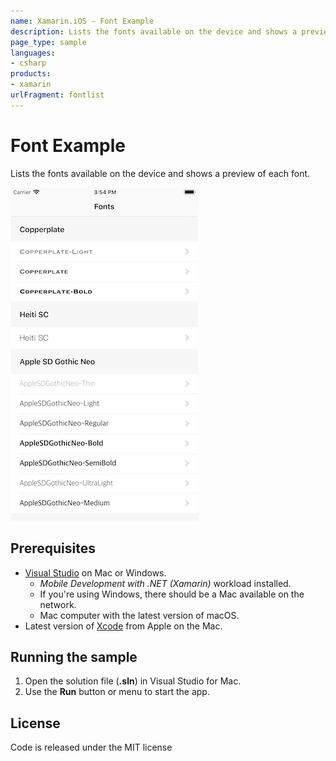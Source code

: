 ```yaml
---
name: Xamarin.iOS - Font Example
description: Lists the fonts available on the device and shows a preview of each font.
page_type: sample
languages:
- csharp
products:
- xamarin
urlFragment: fontlist
---
```

# Font Example

Lists the fonts available on the device and shows a preview of each font.

![Main Screen](Screenshots/screenshot-1.png)

## Prerequisites

- [Visual Studio](https://visualstudio.microsoft.com/) on Mac or Windows.
  - _Mobile Development with .NET (Xamarin)_ workload installed.
  - If you're using Windows, there should be a Mac available on the network.
  - Mac computer with the latest version of macOS.
- Latest version of [Xcode](https://developer.apple.com/xcode/) from Apple on the Mac.

## Running the sample

1. Open the solution file (**.sln**) in Visual Studio for Mac.
1. Use the **Run** button or menu to start the app.

## License

Code is released under the MIT license
